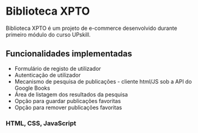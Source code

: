 # Biblioteca XPTO
Biblioteca XPTO é um projeto de e-commerce desenvolvido durante primeiro módulo do curso UPskill.

## Funcionalidades implementadas
- Formulário de registo de utilizador						
- Autenticação de utilizador						
- Mecanismo de pesquisa de publicações - cliente html/JS sob a API do Google Books						
- Área de listagem dos resultados da pesquisa						
- Opção para guardar publicações favoritas						
- Opção para remover publicações favoritas	

### HTML, CSS, JavaScript
